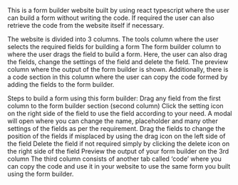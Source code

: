 This is a form builder website built by using react typescript where the user can build a form without writing the code. If required the user can also retrieve the code from the website itself if necessary.

The website is divided into 3 columns.
The tools column where the user selects the required fields for building a form
The form builder column to where the user drags the field to build a form. Here, the user can also drag the fields, change the settings of the field and delete the field.
The preview column where the output of the form builder is shown. Additionally, there is a code section in this column where the user can copy the code formed by adding the fields to the form builder.

Steps to build a form using this form builder:
Drag any field from the first column to the form builder section (second column)
Click the setting icon on the right side of the field to use the field according to your need.
A modal will open where you can change the name, placeholder and many other settings of the fields as per the requirement.
Drag the fields to change the position of the fields if misplaced by using the drag icon on the left side of the field
Delete the field if not required simply by clicking the delete icon on the right side of the field
Preview the output of your form builder on the 3rd column
The third column consists of another tab called ‘code’ where you can copy the code and use it in your website to use the same form you built using the form builder.

